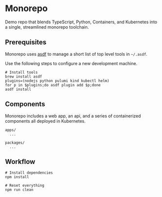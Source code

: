 # Monorepo

Demo repo that blends TypeScript, Python, Containers, and Kubernetes into a single, streamlined monorepo toolchain.

## Prerequisites

Monorepo uses [asdf](https://asdf-vm.com/) to manage a short list of top level tools in `~/.asdf`.

Use the following steps to configure a new development machine.

```shell
# Install tools
brew install asdf
plugins=(nodejs python pulumi kind kubectl helm)
for p in $plugins;do asdf plugin add $p;done
asdf install
```

## Components

Monorepo includes a web app, an api, and a series of containerized components all deployed in Kubernetes.

```
apps/
  ...

packages/
  ...
```

## Workflow

```shell
# Install dependencies
npm install

# Reset everything
npm run clean
```
